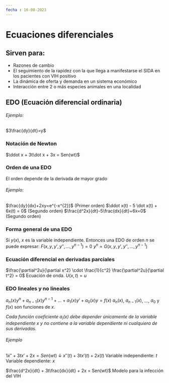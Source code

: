 ```yaml
---
fecha : 16-08-2023
---
```

# Ecuaciones diferenciales

## Sirven para:
* Razones de cambio
* El seguimiento de la rapidez con la que llega a manifestarse el SIDA en los pacientes con VIH positivo
* La dinámica de oferta y demanda en un sistema económico
* Interacción entre 2 o más especies animales en una localidad

## EDO (Ecuación diferencial ordinaria)
###### Ejemplo:
$3\frac{dy}{dt}=y$

### Notación de Newton
$\ddot x + 3t\dot x + 3x = Sen(wt)$

### Orden de una EDO
El orden depende de la derivada de mayor grado
###### Ejemplo:
$\frac{dy}{dx}+2xy=e^{-x^{2}}$ (Primer orden)
$\ddot x(t) - 5 \dot x(t) + 6x(t) = 0$ (Segundo orden)
$\frac{d^2x}{dt}-5\frac{dx}{dt}+6x=0$ (Segundo orden)

### Forma general de una EDO
Si $y(x)$, $x$ es la variable independiente.
Entonces una EDO de orden $n$ se puede expresar:
$F(x,y,y',y'',...,y^{n-1}) = 0$
$y^n = G(x,y,y',y'',...,y^{n-1})$

### Ecuación diferencial en derivadas parciales
$\frac{\partial^2u}{\partial x^2} \cdot \frac{1}{c^2} \frac{\partial^2u}{\partial t^2} = 0$
Ecuación de onda. $U(x,t)=u$

### EDO lineales y no lineales
$a_n(x)y^n + a_{n-1}(x)y^{n-1} + ... + a_1(x)y' + a_0(x)y=f(x)$
$a_n(x)$, $a_{n-1}(x)$, ..., $a_0$ y $f(x)$ son funciones de $x$.

*Cada función coeficiente $a_i(x)$ debe depender únicamente de la variable independiente $x$ y no contiene a la variable dependiente ni cualquiera de sus derivadas.*

###### Ejemplo
$1x''+3tx'+2x=Sen(wt)$
$\downarrow$
$x''(t)+3tx'(t)+2x(t)$
Variable independiente: $t$
Variable dependiente: $x$

$\frac{d^2x}{dt} + 3t\frac{dx}{dt} + 2x = Sen(wt)$
Modelo para la infección del VIH